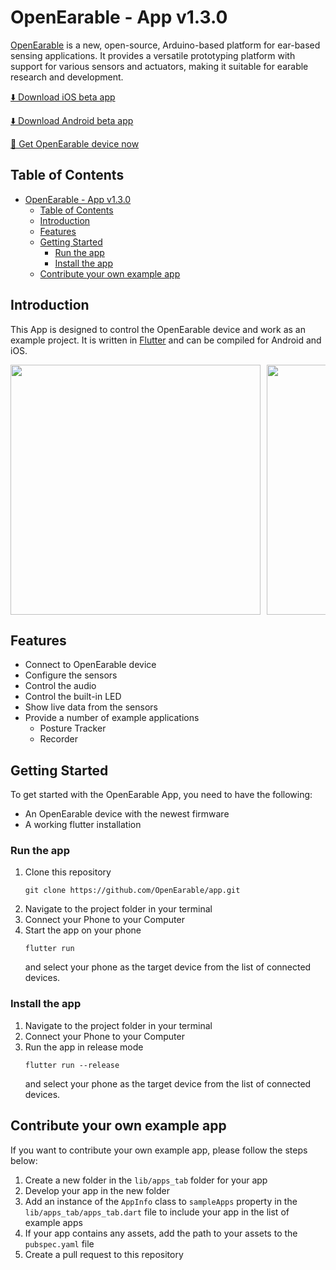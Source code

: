 # OpenEarable - App v1.3.0

[OpenEarable](https://open-earable.teco.edu) is a new, open-source, Arduino-based platform for ear-based sensing applications. It provides a versatile prototyping platform with support for various sensors and actuators, making it suitable for earable research and development.

<p>
  <a href="https://testflight.apple.com/join/Kht3e1Cb">
    ⬇️ Download iOS beta app
  </a> 
</p>
  
<p>
  <a href="https://github.com/OpenEarable/app/releases">
    ⬇️ Download Android beta app
  </a>
</p>

<p>
  <a href="https://forms.gle/R3LMcqtyKwVH7PZB9">
    🦻 Get OpenEarable device now
  </a>
</p>

## Table of Contents
- [OpenEarable - App v1.3.0](#openearable---app-v130)
  - [Table of Contents](#table-of-contents)
  - [Introduction](#introduction)
  - [Features](#features)
  - [Getting Started](#getting-started)
    - [Run the app](#run-the-app)
    - [Install the app](#install-the-app)
  - [Contribute your own example app](#contribute-your-own-example-app)

## Introduction

This App is designed to control the OpenEarable device and work as an example project. It is written in [Flutter](https://flutter.dev/) and can be compiled for Android and iOS.

<div style="overflow-x: scroll;">
    <div style="display: flex; flex-direction: row;">
        <img width="400" style="margin-right: 10px;" src="screenshots/iOS Home Screenshot.jpg">
        <img width="400" style="margin-right: 10px;" src="screenshots/iOS Scan Screenshot.jpg">
        <img width="400" style="margin-right: 10px;" src="screenshots/iOS Sensors Screenshot.jpg">
        <img width="400" src="screenshots/iOS Apps Screenshot.jpg">
    </div>
</div>

## Features
- Connect to OpenEarable device
- Configure the sensors
- Control the audio 
- Control the built-in LED
- Show live data from the sensors
- Provide a number of example applications
    - Posture Tracker
    - Recorder

## Getting Started
To get started with the OpenEarable App, you need to have the following:
- An OpenEarable device with the newest firmware
- A working flutter installation

### Run the app
1. Clone this repository
    ```
    git clone https://github.com/OpenEarable/app.git
    ```
2. Navigate to the project folder in your terminal
3. Connect your Phone to your Computer
4. Start the app on your phone
    ```
    flutter run
    ```
    and select your phone as the target device from the list of connected devices.

### Install the app
1. Navigate to the project folder in your terminal
2. Connect your Phone to your Computer
3. Run the app in release mode
    ```
    flutter run --release
    ```
    and select your phone as the target device from the list of connected devices.

## Contribute your own example app
If you want to contribute your own example app, please follow the steps below:
1. Create a new folder in the `lib/apps_tab` folder for your app
2. Develop your app in the new folder
3. Add an instance of the `AppInfo` class to `sampleApps` property in the `lib/apps_tab/apps_tab.dart` file to include your app in the list of example apps
4. If your app contains any assets, add the path to your assets to the `pubspec.yaml` file
5. Create a pull request to this repository
